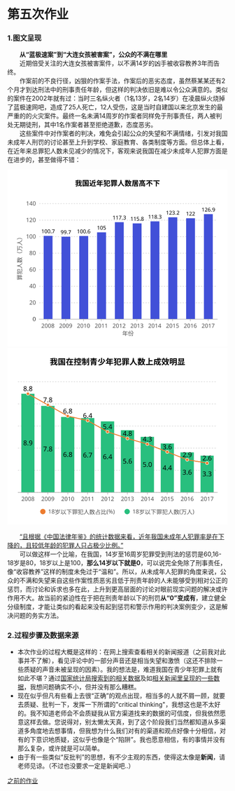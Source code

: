 # 第五次作业

### 1.图文呈现       
　　**从“蓝极速案”到“大连女孩被害案”，公众的不满在哪里**    
　　近期倍受关注的大连女孩被害案件，以不满14岁的凶手被收容教养3年而告终。    
　　作案前的不良行径，凶狠的作案手法，作案后的恶劣态度，虽然蔡某某还有2个月才到达刑法中的刑事责任年龄，但这样的判决依旧是难以令公众满意的。类似的案件在2002年就有过：当时三名纵火者（1名13岁，2名14岁）在凌晨纵火烧掉了蓝极速网吧，造成了25人死亡，12人受伤，这是当时自建国以来北京发生的最严重的的火灾案件。最终一名未满14周岁的作案者同样免于刑事责任，两人被判处无期徒刑，其中1名作案者甚至拒绝道歉，态度恶劣。    
　　这些案件中对作案者的判决，难免会引起公众的失望和不满情绪，引发对我国未成年人刑罚的讨论甚至上升到学校、家庭教育、各类制度等方面。但总体上看，在近年来总罪犯人数未见减少的情况下，客观来说我国在减少未成年人犯罪方面是在进步的，甚至做得不错：
  
  <img src="pictures/hw51.svg" width="600">
  <img src="pictures/hw52.svg" width="600">
  
  
　　[“且根据《中国法律年鉴》的统计数据来看，近年我国未成年人犯罪率是在下降的，且较低年龄的犯罪人只占极少比例。”](http://news.jstv.com/a/20191030/1572403162687.shtml?jsbcApp=1)    
　　可以做这样一个比喻，在我国，14岁至16周岁犯罪受到刑法的惩罚是60,16-18岁是80，18岁以上是100，**那么14岁以下就是0**，可以说完全免除了刑事责任，像“收容教养”这样的制度未免过于“温和”。所以，从未成年人犯罪的角度来说，公众的不满和失望来自这些作案性质恶劣且低于刑责年龄的人未能够受到相对公正的惩罚，而讨论和诉求也多在此，上升到更高层面的讨论对眼前现实问题的解决或许作用不大。故当前的紧迫性在于把在刑责年龄以下的刑罚**从“0”变成有**，建立健全分级制度，才能让类似的看起来没有起到惩罚和警示作用的判决案例变少，这是解决问题的务实方法。
  
### 2.过程步骤及数据来源          
- 本次作业的过程大概是这样的：在网上搜索查看相关的新闻报道（之前我对此事并不了解），看见评论中的一部分声音还是相当失望和激愤（这还不排除一些质疑的声音未被呈现的因素）。我的想法是，难道我国在青少年犯罪上就有如此不堪？通过[国家统计局搜索到的相关数据](http://data.stats.gov.cn/easyquery.htm?cn=C01&zb=A0S0P&sj=2018)及如[相关新闻里呈现的一些数据](http://news.jstv.com/a/20191030/1572403162687.shtml?jsbcApp=1)，我想问题确实不小，但并没有那么糟糕。
- 现在似乎但凡有些看上去很“正确”的观点出现，相当多的人就不屑一顾，就要去质疑、批判一下，发挥一下所谓的"critical thinking"，我想这也是不太好的。我不知道老师会不会质疑我从官方渠道找来的数据的可信度，但我依然愿意这样去做。您说得对，别太懒太天真，到了这个阶段我们当然都知道从多渠道多角度地去想事情，但我想为什么我们对有的渠道和观点好像十分相信，对有的下意识地质疑，这似乎也像是个“陷阱”。我也愿意相信，有的事情并没有那么复杂，或许就是可以简单。
- 由于有一些类似“反批判”的思想，有不少主观的东西，使得这太像是**新闻**，请老师见谅。（不过也没要求一定是新闻吧..）



[之前的作业](https://github.com/cheerupyxolive/keshihuazuoye/blob/master/previoushw.md)
